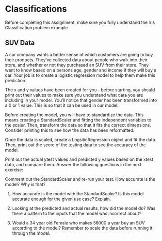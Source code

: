 # Classifications

Before completing this assignment, make sure you fully understand the Iris Classification problem example.

## SUV Data

A car company wants a better sense of which customers are going to buy their products. They’ve collected data about people who walk into their store, and whether or not they purchased an SUV from their store.
They want to know based on a persons age, gender and income if they will buy a car. Your job is to create a logistic regression model to help them make this prediction.

The x and y values have been created for you - before starting, you should print out their values to make sure you understand what data you are including in your model. You’ll notice that gender has been transformed into a 0 or 1 value. This is so that it can be used in our model.

Before creating the model, you will have to standardize the data. This means creating a StandardScaler and fitting the independent variables to the scaler. Then, transform the data so that it fits the correct dimensions. Consider printing this to see how the data has been reformatted.

Once the data is scaled, create a LogsiticRegression object and fit the data. Then, print out the score of the testing data to see the accuracy of the model.

Print out the actual ytest values and predicted y values based on the xtest data, and compare them. Answer the following questions in the next exercise:

Comment out the StandardScaler and re-run your test. How accurate is the model? Why is that?

1. How accurate is the model with the StandardScaler? Is this model accurate enough for the given use case? Explain.



2. Looking at the predicted and actual results, how did the model do? Was there a pattern to the inputs that the model was incorrect about?

3. Would a 34 year old Female who makes 56000 a year buy an SUV according to the model? Remember to scale the data before running it through the model.

